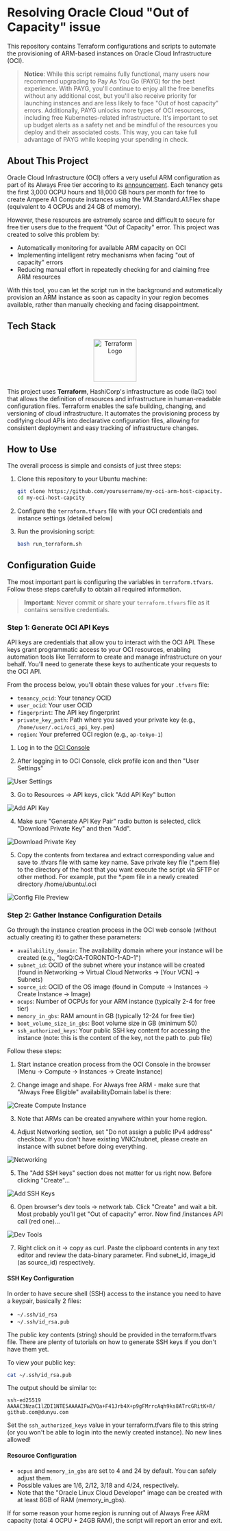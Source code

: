 # Resolving Oracle Cloud "Out of Capacity" issue

This repository contains Terraform configurations and scripts to automate the provisioning of ARM-based instances on Oracle Cloud Infrastructure (OCI).

> **Notice**: While this script remains fully functional, many users now recommend upgrading to Pay As You Go (PAYG) for the best experience. With PAYG, you'll continue to enjoy all the free benefits without any additional cost, but you'll also receive priority for launching instances and are less likely to face "Out of host capacity" errors. Additionally, PAYG unlocks more types of OCI resources, including free Kubernetes-related infrastructure. It's important to set up budget alerts as a safety net and be mindful of the resources you deploy and their associated costs. This way, you can take full advantage of PAYG while keeping your spending in check.

## About This Project

Oracle Cloud Infrastructure (OCI) offers a very useful ARM configuration as part of its Always Free tier accoring to its [announcement](https://blogs.oracle.com/cloud-infrastructure/post/moving-to-ampere-a1-compute-instances-on-oracle-cloud-infrastructure-oci). Each tenancy gets the first 3,000 OCPU hours and 18,000 GB hours per month for free to create Ampere A1 Compute instances using the VM.Standard.A1.Flex shape (equivalent to 4 OCPUs and 24 GB of memory).

However, these resources are extremely scarce and difficult to secure for free tier users due to the frequent "Out of Capacity" error. This project was created to solve this problem by:

- Automatically monitoring for available ARM capacity on OCI
- Implementing intelligent retry mechanisms when facing "out of capacity" errors
- Reducing manual effort in repeatedly checking for and claiming free ARM resources

With this tool, you can let the script run in the background and automatically provision an ARM instance as soon as capacity in your region becomes available, rather than manually checking and facing disappointment.

## Tech Stack

<p align="center">
  <img src="images/terraform.png" alt="Terraform Logo" width="100"/>
</p>

This project uses **Terraform**, HashiCorp's infrastructure as code (IaC) tool that allows the definition of resources and infrastructure in human-readable configuration files. Terraform enables the safe building, changing, and versioning of cloud infrastructure. It automates the provisioning process by codifying cloud APIs into declarative configuration files, allowing for consistent deployment and easy tracking of infrastructure changes.

## How to Use

The overall process is simple and consists of just three steps:

1. Clone this repository to your Ubuntu machine:
   ```bash
   git clone https://github.com/yourusername/my-oci-arm-host-capacity.git
   cd my-oci-host-capcity
   ```

2. Configure the `terraform.tfvars` file with your OCI credentials and instance settings (detailed below)

3. Run the provisioning script:
   ```bash
   bash run_terraform.sh
   ```

## Configuration Guide

The most important part is configuring the variables in `terraform.tfvars`. Follow these steps carefully to obtain all required information.

> **Important**: Never commit or share your `terraform.tfvars` file as it contains sensitive credentials.

### Step 1: Generate OCI API Keys

API keys are credentials that allow you to interact with the OCI API. These keys grant programmatic access to your OCI resources, enabling automation tools like Terraform to create and manage infrastructure on your behalf. You'll need to generate these keys to authenticate your requests to the OCI API.

From the process below, you'll obtain these values for your `.tfvars` file:
- `tenancy_ocid`: Your tenancy OCID 
- `user_ocid`: Your user OCID
- `fingerprint`: The API key fingerprint
- `private_key_path`: Path where you saved your private key (e.g., `/home/user/.oci/oci_api_key.pem`)
- `region`: Your preferred OCI region (e.g., `ap-tokyo-1`)

1. Log in to the [OCI Console](https://cloud.oracle.com)

2. After logging in to OCI Console, click profile icon and then "User Settings"

![User Settings](images/user-settings.png)

3. Go to Resources -> API keys, click "Add API Key" button

![Add API Key](images/add-api-key.png)

4. Make sure "Generate API Key Pair" radio button is selected, click "Download Private Key" and then "Add".

![Download Private Key](images/download-private-key.png)

5. Copy the contents from textarea and extract corresponding value and save to .tfvars file with same key name. Save private key file (*.pem file) to the directory of the host that you want execute the script via SFTP or other method. For example, put the *.pem file in a newly created directory /home/ubuntu/.oci

![Config File Preview](images/config-file-preview.png)

### Step 2: Gather Instance Configuration Details

Go through the instance creation process in the OCI web console (without actually creating it) to gather these parameters:

- `availability_domain`: The availability domain where your instance will be created (e.g., "legQ:CA-TORONTO-1-AD-1")
- `subnet_id`: OCID of the subnet where your instance will be created (found in Networking → Virtual Cloud Networks → [Your VCN] → Subnets)
- `source_id`: OCID of the OS image (found in Compute → Instances → Create Instance → Image)
- `ocups`: Number of OCPUs for your ARM instance (typically 2-4 for free tier)
- `memory_in_gbs`: RAM amount in GB (typically 12-24 for free tier)
- `boot_volume_size_in_gbs`: Boot volume size in GB (minimum 50)
- `ssh_authorized_keys`: Your public SSH key content for accessing the instance (note: this is the content of the key, not the path to .pub file)

Follow these steps:

1. Start instance creation process from the OCI Console in the browser (Menu -> Compute -> Instances -> Create Instance)

2. Change image and shape. For Always free ARM - make sure that "Always Free Eligible" availabilityDomain label is there:

![Create Compute Instance](images/create-compute-instance.png)

3. Note that ARMs can be created anywhere within your home region.

4. Adjust Networking section, set "Do not assign a public IPv4 address" checkbox. If you don't have existing VNIC/subnet, please create an instance with subnet before doing everything.

![Networking](images/networking.png)

5. The "Add SSH keys" section does not matter for us right now. Before clicking "Create"...

![Add SSH Keys](images/add-ssh-keys.png)

6. Open browser's dev tools -> network tab. Click "Create" and wait a bit. Most probably you'll get "Out of capacity" error. Now find /instances API call (red one)...

![Dev Tools](images/dev-tools.png)

7. Right click on it -> copy as curl. Paste the clipboard contents in any text editor and review the data-binary parameter. Find subnet_id, image_id (as source_id) respectively.

#### SSH Key Configuration

In order to have secure shell (SSH) access to the instance you need to have a keypair, basically 2 files:
- `~/.ssh/id_rsa`
- `~/.ssh/id_rsa.pub`

The public key contents (string) should be provided in the terraform.tfvars file. There are plenty of tutorials on how to generate SSH keys if you don't have them yet.

To view your public key:
```bash
cat ~/.ssh/id_rsa.pub
```

The output should be similar to:
```
ssh-ed25519 AAAAC3NzaC1lZDI1NTE5AAAAIFwZVQa+F41Jrb4X+p9gFMrrcAqh9ks8ATrcGRitK+R/ github.com@dunyu.com
```

Set the `ssh_authorized_keys` value in your terraform.tfvars file to this string (or you won't be able to login into the newly created instance). No new lines allowed!

#### Resource Configuration

- `ocpus` and `memory_in_gbs` are set to 4 and 24 by default. You can safely adjust them.
- Possible values are 1/6, 2/12, 3/18 and 4/24, respectively.
- Note that the "Oracle Linux Cloud Developer" image can be created with at least 8GB of RAM (memory_in_gbs).

If for some reason your home region is running out of Always Free ARM capacity (total 4 OCPU + 24GB RAM), the script will report an error and exit.







